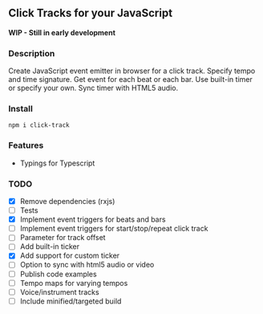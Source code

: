 ## Click Tracks for your JavaScript

**WIP - Still in early development**

### Description
Create JavaScript event emitter in browser for a click track. Specify tempo and time signature. Get event for each beat or each bar. Use built-in timer or specify your own. Sync timer with HTML5 audio.

### Install
`npm i click-track`

### Features
 - Typings for Typescript

### TODO
 - [x] Remove dependencies (rxjs)
 - [ ] Tests
 - [x] Implement event triggers for beats and bars
 - [ ] Implement event triggers for start/stop/repeat click track
 - [ ] Parameter for track offset
 - [ ] Add built-in ticker
 - [x] Add support for custom ticker
 - [ ] Option to sync with html5 audio or video
 - [ ] Publish code examples
 - [ ] Tempo maps for varying tempos
 - [ ] Voice/instrument tracks
 - [ ] Include minified/targeted build